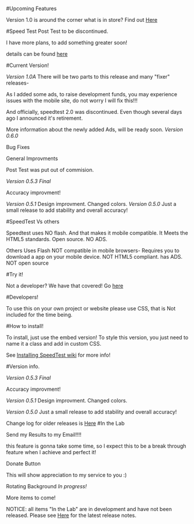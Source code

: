 #Upcoming Features 

Version 1.0 is around the corner what is in store? Find out <a href="https://github.com/jdc20181/SpeedTest/wiki/Coming-to-version-1.0">Here</a>



#Speed Test Post Test to be discontinued. 

I have more plans, to add something greater soon!

details can be found <A href="https://github.com/jdc20181/SpeedTest/wiki/Speed-Test-Post-Test-Update">here</a>



#Current Version! 

*Version 1.0A*
There will be two parts to this release and many "fixer" releases-

As  I added some ads, to raise development funds, you may experience issues with the mobile site, do not worry I will fix this!!! 

And officially, speedtest 2.0 was discontinued. Even though several days ago I announced it's retirement.

More information about the newly added Ads, will be ready soon.
*Version 0.6.0*

Bug Fixes

General Improvments

Post Test was put out of commision. 


*Version 0.5.3 Final* 

Accuracy improvment!

*Version 0.5.1*
Design improvment. 
Changed colors. 
*Version 0.5.0*
Just a small release to add stability and overall accuracy!


#SpeedTest Vs others

Speedtest uses NO flash. And that makes it mobile compatible. It Meets the HTML5 standards. Open source. NO ADS.

Others Uses Flash NOT compatible in mobile browsers- Requires you to download a app on your mobile device. NOT HTML5 compliant. has ADS. NOT open source

#Try it!

Not a developer? We have that covered! Go <a href="http://jdc20181.github.io/SpeedTest/">here</a>

#Developers!

To use this on your own project or website please use CSS, that is Not included for the time being. 

#How to install!

To install, just use the embed version! To style this version, you just need to name it a class and add in custom CSS. 

See <a href="https://github.com/jdc20181/SpeedTest/wiki/Installing-SpeedTest">Installing SpeedTest wiki</a> for more info!


#Version info. 

*Version 0.5.3 Final* 

Accuracy improvment!

*Version 0.5.1*
Design improvment. 
Changed colors. 

*Version 0.5.0*
Just a small release to add stability and overall accuracy!




Change log for older releases is <a href="https://github.com/jdc20181/SpeedTest/wiki/Change-Log">Here</a>
#In the Lab

Send my Results to my Email!!!!

this feature is gonna take some time, so I expect this to be a break through feature when I achieve and perfect it!

Donate Button

This will show appreciation to my service to you :)

Rotating Background *In progress!*

More items to come!

NOTICE: all items "In the Lab" are in development and have not been released.  Please see <a href="https://github.com/jdc20181/SpeedTest/blob/master/README.md#version-info">Here</a> for the latest release notes. 



